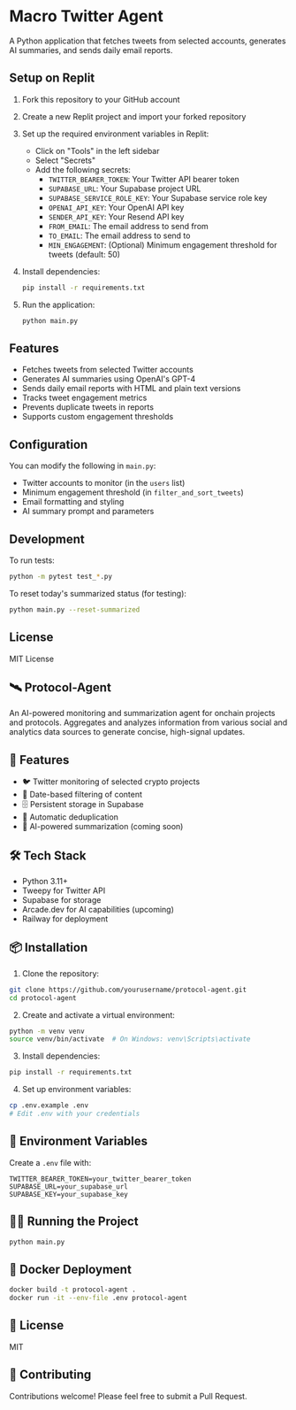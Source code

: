 # Macro Twitter Agent

A Python application that fetches tweets from selected accounts, generates AI summaries, and sends daily email reports.

## Setup on Replit

1. Fork this repository to your GitHub account
2. Create a new Replit project and import your forked repository
3. Set up the required environment variables in Replit:
   - Click on "Tools" in the left sidebar
   - Select "Secrets"
   - Add the following secrets:
     - `TWITTER_BEARER_TOKEN`: Your Twitter API bearer token
     - `SUPABASE_URL`: Your Supabase project URL
     - `SUPABASE_SERVICE_ROLE_KEY`: Your Supabase service role key
     - `OPENAI_API_KEY`: Your OpenAI API key
     - `SENDER_API_KEY`: Your Resend API key
     - `FROM_EMAIL`: The email address to send from
     - `TO_EMAIL`: The email address to send to
     - `MIN_ENGAGEMENT`: (Optional) Minimum engagement threshold for tweets (default: 50)

4. Install dependencies:
   ```bash
   pip install -r requirements.txt
   ```

5. Run the application:
   ```bash
   python main.py
   ```

## Features

- Fetches tweets from selected Twitter accounts
- Generates AI summaries using OpenAI's GPT-4
- Sends daily email reports with HTML and plain text versions
- Tracks tweet engagement metrics
- Prevents duplicate tweets in reports
- Supports custom engagement thresholds

## Configuration

You can modify the following in `main.py`:

- Twitter accounts to monitor (in the `users` list)
- Minimum engagement threshold (in `filter_and_sort_tweets`)
- Email formatting and styling
- AI summary prompt and parameters

## Development

To run tests:
```bash
python -m pytest test_*.py
```

To reset today's summarized status (for testing):
```bash
python main.py --reset-summarized
```

## License

MIT License

## 🛰️ Protocol-Agent

An AI-powered monitoring and summarization agent for onchain projects and protocols. Aggregates and analyzes information from various social and analytics data sources to generate concise, high-signal updates.

## 🚀 Features

- 🐦 Twitter monitoring of selected crypto projects
- 📅 Date-based filtering of content
- 🗄️ Persistent storage in Supabase
- 🔄 Automatic deduplication
- 🤖 AI-powered summarization (coming soon)

## 🛠️ Tech Stack

- Python 3.11+
- Tweepy for Twitter API
- Supabase for storage
- Arcade.dev for AI capabilities (upcoming)
- Railway for deployment

## 📦 Installation

1. Clone the repository:
```bash
git clone https://github.com/yourusername/protocol-agent.git
cd protocol-agent
```

2. Create and activate a virtual environment:
```bash
python -m venv venv
source venv/bin/activate  # On Windows: venv\Scripts\activate
```

3. Install dependencies:
```bash
pip install -r requirements.txt
```

4. Set up environment variables:
```bash
cp .env.example .env
# Edit .env with your credentials
```

## 🔑 Environment Variables

Create a `.env` file with:

```
TWITTER_BEARER_TOKEN=your_twitter_bearer_token
SUPABASE_URL=your_supabase_url
SUPABASE_KEY=your_supabase_key
```

## 🏃‍♂️ Running the Project

```bash
python main.py
```

## 🐳 Docker Deployment

```bash
docker build -t protocol-agent .
docker run -it --env-file .env protocol-agent
```

## 📝 License

MIT

## 🤝 Contributing

Contributions welcome! Please feel free to submit a Pull Request. 